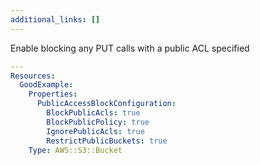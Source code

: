 ```yaml
---
additional_links: []
---
```


Enable blocking any PUT calls with a public ACL specified

```yaml
---
Resources:
  GoodExample:
    Properties:
      PublicAccessBlockConfiguration:
        BlockPublicAcls: true
        BlockPublicPolicy: true
        IgnorePublicAcls: true
        RestrictPublicBuckets: true
    Type: AWS::S3::Bucket
```
